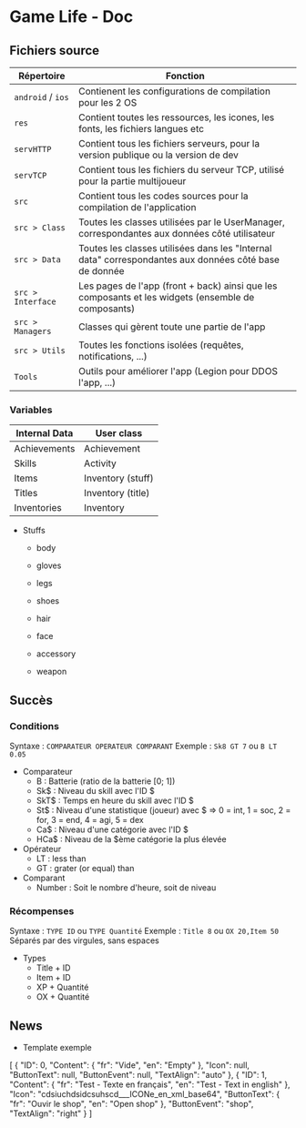 # Game Life - Doc



## Fichiers source
| Répertoire | Fonction |
|-|-|
| `android` / `ios` | Contienent les configurations de compilation pour les 2 OS |
| `res` | Contient toutes les ressources, les icones, les fonts, les fichiers langues etc |
| `servHTTP` | Contient tous les fichiers serveurs, pour la version publique ou la version de dev |
| `servTCP` | Contient tous les fichiers du serveur TCP, utilisé pour la partie multijoueur
| `src` | Contient tous les codes sources pour la compilation de l'application |
| `src > Class` | Toutes les classes utilisées par le UserManager, correspondantes aux données côté utilisateur |
| `src > Data` | Toutes les classes utilisées dans les "Internal data" correspondantes aux données côté base de donnée |
| `src > Interface` | Les pages de l'app (front + back) ainsi que les composants et les widgets (ensemble de composants) |
| `src > Managers` | Classes qui gèrent toute une partie de l'app |
| `src > Utils` | Toutes les fonctions isolées (requêtes, notifications, ...) |
| `Tools` | Outils pour améliorer l'app (Legion pour DDOS l'app, ...) |

### Variables
| Internal Data | User class |
|-|-|
| Achievements | Achievement |
| Skills | Activity |
| Items | Inventory (stuff) |
| Titles | Inventory (title) |
| Inventories | Inventory |

* Stuffs
    - body
    - gloves
    - legs
    - shoes

    - hair
    - face
    - accessory
    - weapon



## Succès
### Conditions
Syntaxe : ``` COMPARATEUR OPERATEUR COMPARANT ```
Exemple : ``` Sk8 GT 7 ``` ou ``` B LT 0.05 ```
* Comparateur
    - B : Batterie (ratio de la batterie [0; 1])
    - Sk$ : Niveau du skill avec l'ID $
    - SkT$ : Temps en heure du skill avec l'ID $
    - St$ : Niveau d'une statistique (joueur) avec $ => 0 = int, 1 = soc, 2 = for, 3 = end, 4 = agi, 5 = dex
    - Ca$ : Niveau d'une catégorie avec l'ID $
    - HCa$ : Niveau de la $ème catégorie la plus élevée
* Opérateur
    - LT : less than
    - GT : grater (or equal) than
* Comparant
    - Number : Soit le nombre d'heure, soit de niveau

### Récompenses
Syntaxe : ``` TYPE ID ``` ou ``` TYPE Quantité ```
Exemple : ``` Title 8 ``` ou ``` OX 20,Item 50 ```
Séparés par des virgules, sans espaces
* Types
    - Title + ID
    - Item + ID
    - XP + Quantité
    - OX + Quantité



## News
* Template exemple

[
    {
        "ID": 0,
        "Content": {
            "fr": "Vide",
            "en": "Empty"
        },
        "Icon": null,
        "ButtonText": null,
        "ButtonEvent": null,
        "TextAlign": "auto"
    },
    {
        "ID": 1,
        "Content": {
            "fr": "Test - Texte en français",
            "en": "Test - Text in english"
        },
        "Icon": "cdsiuchdsidcsuhscd___ICONe_en_xml_base64",
        "ButtonText": {
            "fr": "Ouvir le shop",
            "en": "Open shop"
        },
        "ButtonEvent": "shop",
        "TextAlign": "right"
    }
]